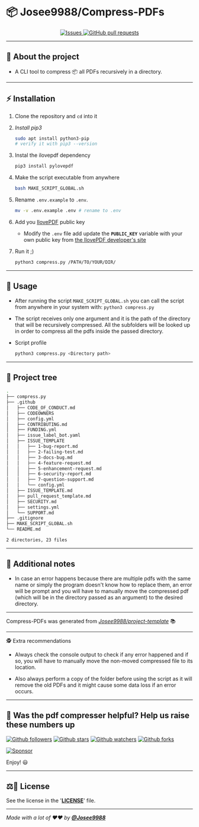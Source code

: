 <!-- markdownlint-disable MD032 MD033-->
# 📦 **Josee9988/Compress-PDFs**

<div align="center">
  <a href="https://github.com/Josee9988/Compress-PDFs/issues">
    <img alt="Issues" src="https://img.shields.io/github/issues/Josee9988/Compress-PDFs?color=0088ff&style=for-the-badge&logo=github"/>
  </a>
  <a href="https://github.com/Josee9988/Compress-PDFs/pulls">
    <img alt="GitHub pull requests" src="https://img.shields.io/github/issues-pr/Josee9988/Compress-PDFs?color=0088ff&style=for-the-badge&logo=github"/>
  </a>
</div>

---

## 🤔 **About the project**

* A CLI tool to compress 📦 all PDFs recursively in a directory.

---

## ⚡ **Installation**

1. Clone the repository and `cd` into it

2. *Install pip3*

    ```bash
    sudo apt install python3-pip
    # verify it with pip3 --version
    ```

3. Instal the ilovepdf dependency

    ```bash
    pip3 install pylovepdf
    ```

4. Make the script executable from anywhere

    ```bash
    bash MAKE_SCRIPT_GLOBAL.sh
    ```

5. Rename `.env.example` to `.env`.

    ```bash
    mv -v .env.example .env # rename to .env
    ```

6. Add you [IlovePDF](https://developer.ilovepdf.com/) public key

    * Modify the `.env` file add update the **`PUBLIC_KEY`** variable with your own public key from [the IlovePDF developer's site](https://developer.ilovepdf.com/)

7. Run it ;)

    ```bash
    python3 compress.py /PATH/TO/YOUR/DIR/
    ```

---

## 🚀 **Usage**

* After running the script `MAKE_SCRIPT_GLOBAL.sh` you can call the script from anywhere in your system with: `python3 compress.py`

* The script receives only one argument and it is the path of the directory that will be recursively compressed. All the subfolders will be looked up in order to compress all the pdfs inside the passed directory.

* Script profile

  ```bash
  python3 compress.py <Directory path>
  ```

---

## 🌲 **Project tree**

```bash
.
├── compress.py
├── .github
│   ├── CODE_OF_CONDUCT.md
│   ├── CODEOWNERS
│   ├── config.yml
│   ├── CONTRIBUTING.md
│   ├── FUNDING.yml
│   ├── issue_label_bot.yaml
│   ├── ISSUE_TEMPLATE
│   │   ├── 1-bug-report.md
│   │   ├── 2-failing-test.md
│   │   ├── 3-docs-bug.md
│   │   ├── 4-feature-request.md
│   │   ├── 5-enhancement-request.md
│   │   ├── 6-security-report.md
│   │   ├── 7-question-support.md
│   │   └── config.yml
│   ├── ISSUE_TEMPLATE.md
│   ├── pull_request_template.md
│   ├── SECURITY.md
│   ├── settings.yml
│   └── SUPPORT.md
├── .gitignore
├── MAKE_SCRIPT_GLOBAL.sh
└── README.md

2 directories, 23 files
```

---

## 📝 **Additional notes**

* In case an error happens because there are multiple pdfs with the same name or simply the program doesn't know how to replace them, an error will be prompt and you will have to manually move the compressed pdf (which will be in the directory passed as an argument) to the desired directory.

---

Compress-PDFs was generated from *[Josee9988/project-template](https://github.com/Josee9988/project-template)* 📚

---

🕵️ Extra recommendations

* Always check the console output to check if any error happened and if so, you will have to manually move the non-moved compressed file to its location.

* Also always perform a copy of the folder before using the script as it will remove the old PDFs and it might cause some data loss if an error occurs.

---

## 🎉 Was the pdf compresser helpful? Help us raise these numbers up

[![Github followers](https://img.shields.io/github/followers/Josee9988.svg?style=social)](https://github.com/Josee9988)
[![Github stars](https://img.shields.io/github/stars/Josee9988/Compress-PDFs.svg?style=social)](https://github.com/Josee9988/Compress-PDFs/stargazers)
[![Github watchers](https://img.shields.io/github/watchers/Josee9988/Compress-PDFs.svg?style=social)](https://github.com/Josee9988/Compress-PDFs/watchers)
[![Github forks](https://img.shields.io/github/forks/Josee9988/Compress-PDFs.svg?style=social)](https://github.com/Josee9988/Compress-PDFs/network/members)
<!-- MODIFY THIS LINK TO YOUR MAIN DONATING SITE IF YOU ARE NOT IN THE GITHUB SPONSORS PROGRAM -->
[![Sponsor](https://img.shields.io/static/v1?label=Sponsor&message=%E2%9D%A4&logo=github-sponsors&color=red&style=social)](https://github.com/sponsors/Josee9988)

Enjoy! 😃

---

## ⚖️📝 **License**

See the license in the '**[LICENSE](LICENSE)**' file.

---

_Made with a lot of ❤️❤️ by **[@Josee9988](https://github.com/Josee9988)**_
